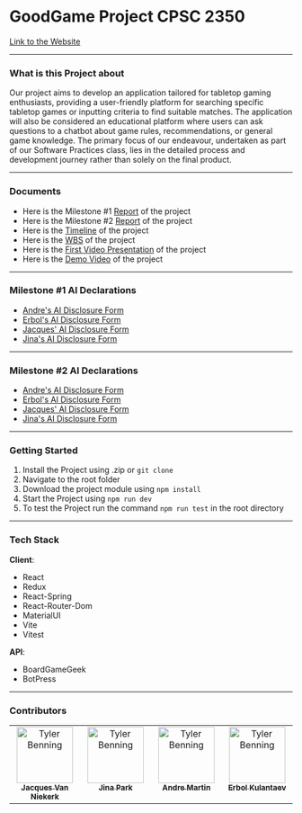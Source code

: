 # GoodGame Project CPSC 2350

[Link to the Website](andre-martin.github.io/GoodGame/)

---

### What is this Project about

Our project aims to develop an application tailored for tabletop gaming enthusiasts, providing a user-friendly platform for searching specific tabletop games or inputting criteria to find suitable matches. The application will also be considered an educational platform where users can ask questions to a chatbot about game rules, recommendations, or general game knowledge. The primary focus of our endeavour, undertaken as part of our Software Practices class, lies in the detailed process and development journey rather than solely on the final product.

---

### Documents

- Here is the Milestone #1 [Report](./docs/Documents/GoodGame_Milestone1_Report.pdf) of the project
- Here is the Milestone #2 [Report](./docs/Documents/GoodGame_Milestone2_Report.pdf) of the project
- Here is the [Timeline](./docs/Documents/GoodGame_Project_Timeline.pdf) of the project
- Here is the [WBS](./docs/Documents/GoodGame_Project_WBS.pdf) of the project
- Here is the [First Video Presentation](https://youtu.be/EXfxZS8mSnc) of the project
- Here is the [Demo Video](https://youtu.be/i0P9WJMj1fM) of the project

---

### Milestone #1 AI Declarations

- [Andre's AI Disclosure Form](docs/AI%20Declarations/P1_AI_Declaration_Andre_Martin_100339813.pdf)
- [Erbol's AI Disclosure Form](docs/AI%20Declarations/P1_AI_Declaration_Erbol_Kulantaev_100403146.pdf)
- [Jacques' AI Disclosure Form](docs/AI%20Declarations/P1_AI_Declaration_Jacques_vanNiekerk_100402000.pdf)
- [Jina's AI Disclosure Form](docs/AI%20Declarations/P1_AI_Declaration_Jina_Pak_100377523.pdf)

---

### Milestone #2 AI Declarations

- [Andre's AI Disclosure Form](docs/AI%20Declarations/P2_AI_Declaration_Andre_Martin_100339813.pdf)
- [Erbol's AI Disclosure Form](docs/AI%20Declarations/P2_AI_Declaration_Erbol_Kulantaev_100403146.pdf)
- [Jacques' AI Disclosure Form](docs/AI%20Declarations/P2_AI_Declaration_Jacques_vanNiekerk_100402000.pdf)
- [Jina's AI Disclosure Form](docs/AI%20Declarations/P2_AI_Declaration_Jina_Pak_100377523.pdf)

---

### Getting Started

1. Install the Project using .zip or `git clone`
2. Navigate to the root folder
3. Download the project module using `npm install`
4. Start the Project using `npm run dev`
5. To test the Project run the command `npm run test` in the root directory

---

### Tech Stack

**Client**:

- React
- Redux
- React-Spring
- React-Router-Dom
- MaterialUI
- Vite
- Vitest

**API**:

- BoardGameGeek
- BotPress

---

### Contributors

<table>
  <tbody>
    <tr>
    <td align="center" valign="top" width="25%"><a href="https://github.com/vnjacques00"><img src="https://avatars.githubusercontent.com/u/156551883" width="100px;" alt="Tyler Benning"/><br /><sub><b>Jacques Van Niekerk</b></sub></a></td>
    <td align="center" valign="top" width="25%"><a href="https://github.com/Jina-sw"><img src="https://avatars.githubusercontent.com/u/77096179" width="100px;" alt="Tyler Benning"/><br /><sub><b>Jina Park</b></sub></a></td>
    <td align="center" valign="top" width="25%"><a href="https://github.com/Andre-Martin"><img src="https://avatars.githubusercontent.com/u/156551537" width="100px;" alt="Tyler Benning"/><br /><sub><b>Andre Martin</b></sub></a></td>
    <td align="center" valign="top" width="25%"><a href="https://github.com/balabaII"><img src="https://avatars.githubusercontent.com/u/105437358" width="100px;" alt="Tyler Benning"/><br /><sub><b>Erbol Kulantaev</b></sub></a></td>
    </tr>
 </tbody>
</table>
